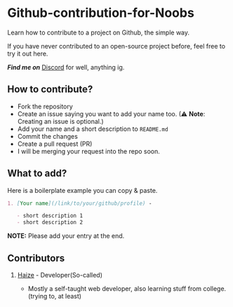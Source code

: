 # Github-contribution-for-Noobs
Learn how to contribute to a project on Github, the simple way.


If you have never contributed to an open-source project before, feel free to try it out here. 

**_Find me on_** [Discord](https://discord.gg/pwgH5bKhv4) for well, anything ig.

##  **How to contribute?**

- Fork the repository
- Create an issue saying you want to add your name too. (⚠ **Note**: Creating an issue is optional.)
- Add your name and a short description to `README.md`
- Commit the changes
- Create a pull request (PR)
- I will be merging your request into the repo soon.

##  **What to add?**

Here is a boilerplate example you can copy & paste.

```md
1. [Your name](/link/to/your/github/profile) -

   - short description 1
   - short description 2
```

**NOTE:** Please add your entry at the end.

<!-- ---- Add Your Name & Description Below ---- -->

## **Contributors**

1. [Haize](https://github.com/Wollfhaize) -  Developer(So-called)

   - Mostly a self-taught web developer, also learning stuff from college.(trying to, at least)
